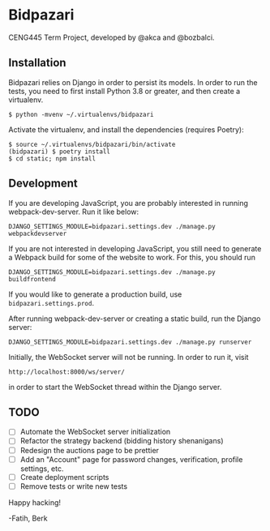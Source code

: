 # Bidpazari

CENG445 Term Project, developed by @akca and @bozbalci.

## Installation

Bidpazari relies on Django in order to persist its models. In
order to run the tests, you need to first install Python 3.8 or
greater, and then create a virtualenv.

    $ python -mvenv ~/.virtualenvs/bidpazari

Activate the virtualenv, and install the dependencies (requires Poetry):

    $ source ~/.virtualenvs/bidpazari/bin/activate
    (bidpazari) $ poetry install
    $ cd static; npm install

## Development

If you are developing JavaScript, you are probably interested in running
webpack-dev-server. Run it like below:

    DJANGO_SETTINGS_MODULE=bidpazari.settings.dev ./manage.py webpackdevserver

If you are not interested in developing JavaScript, you still need to generate
a Webpack build for some of the website to work. For this, you should run

    DJANGO_SETTINGS_MODULE=bidpazari.settings.dev ./manage.py buildfrontend

If you would like to generate a production build, use `bidpazari.settings.prod`.

After running webpack-dev-server or creating a static build, run the Django server:

    DJANGO_SETTINGS_MODULE=bidpazari.settings.dev ./manage.py runserver

Initially, the WebSocket server will not be running. In order to run it,
visit

    http://localhost:8000/ws/server/

in order to start the WebSocket thread within the Django server.

## TODO

- [ ] Automate the WebSocket server initialization
- [ ] Refactor the strategy backend (bidding history shenanigans)
- [ ] Redesign the auctions page to be prettier
- [ ] Add an "Account" page for password changes, verification, profile settings, etc.
- [ ] Create deployment scripts
- [ ] Remove tests or write new tests
    
Happy hacking!

-Fatih, Berk

